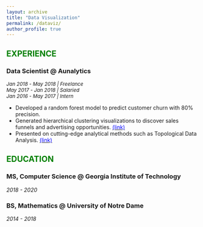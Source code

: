 ```yaml
---
layout: archive
title: "Data Visualization"
permalink: /dataviz/
author_profile: true
---
```

## <font color="green">EXPERIENCE</font>

### Data Scientist @ Aunalytics</br>
*<font size="2">Jan 2018 - May 2018 | Freelance</font>*</br>
*<font size="2">May 2017 - Jan 2018 | Salaried</font>*</br>
*<font size="2">Jan 2016 - May 2017 | Intern</font>*</br>

* Developed a random forest model to predict customer churn with 80% precision.</br>
* Generated hierarchical clustering visualizations to discover sales funnels and advertising opportunities. [<font color="blue">(link)</font>](https://jpskycak.github.io/files/skycak-aunalytics-salesfunnel.pdf)</br>
* Presented on cutting-edge analytical methods such as Topological Data Analysis. [<font color="blue">(link)</font>](https://jpskycak.github.io/files/skycak-aunalytics-tda.pdf)</br>

## <font color="green">EDUCATION</font>

### MS, Computer Science @ Georgia Institute of Technology</br>
*2018 - 2020*

### BS, Mathematics @ University of Notre Dame</br>
*2014 - 2018*
